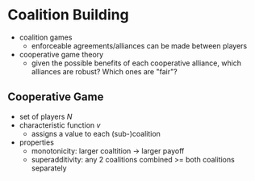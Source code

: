 # Coalition Building
- coalition games
	- enforceable agreements/alliances can be made between players
- cooperative game theory
	- given the possible benefits of each cooperative alliance, which alliances are robust? Which ones are "fair"?

## Cooperative Game
- set of players $N$
- characteristic function $v$ 
	- assigns a value to each (sub-)coalition
- properties
	- monotonicity: larger coaltition -> larger payoff
	- superadditivity: any 2 coalitions combined >= both coalitions separately 

